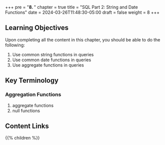 +++
pre = "<b>8. </b>"
chapter = true
title = "SQL Part 2: String and Date Functions"
date = 2024-03-26T11:48:30-05:00
draft = false
weight = 8
+++

## Learning Objectives
Upon completing all the content in this chapter, you should be able to do the following:
1. Use common string functions in queries
1. Use common date functions in queries
1. Use aggregate functions in queries

## Key Terminology

### Aggregation Functions
1. aggregate functions
1. null functions

## Content Links

{{% children %}}

